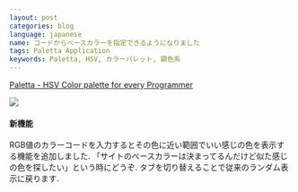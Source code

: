 ```yaml
---
layout: post
categories: blog
language: japanese
name: コードからベースカラーを指定できるようになりました
tags: Paletta Application
keywords: Paletta, HSV, カラーパレット, 顕色系
---
```


[Paletta - HSV Color palette for every Programmer](http://paletta.mrk1869.com)

<img src="https://lh6.googleusercontent.com/-80-9QsmVnHk/UlF2X_mV5gI/AAAAAAAAAg4/1mXXbW7zZ_o/s720/paletta_code.png" class="image-on-frame">

#### 新機能

RGB値のカラーコードを入力するとその色に近い範囲でいい感じの色を表示する機能を追加しました. 「サイトのベースカラーは決まってるんだけど似た感じの色を探したい」という時にどうぞ. タブを切り替えることで従来のランダム表示に戻ります.
